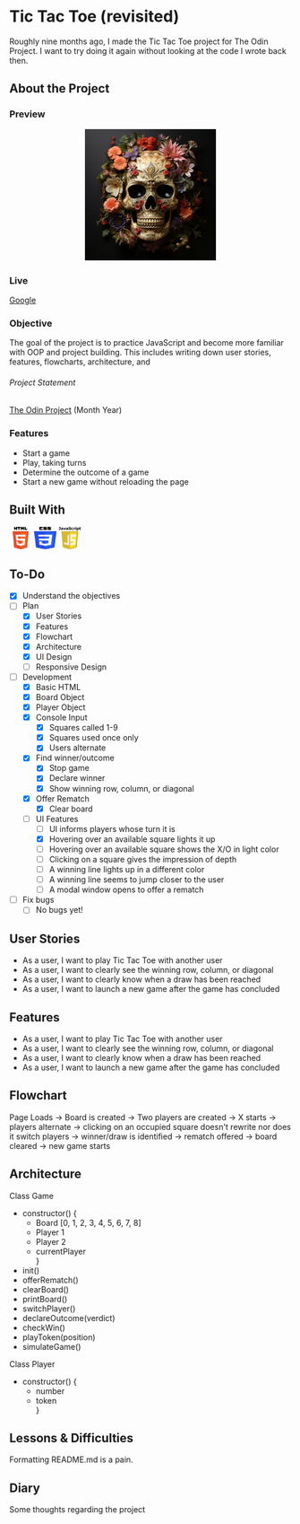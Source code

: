 # Tic Tac Toe (revisited)

Roughly nine months ago, I made the Tic Tac Toe project for The Odin Project.
I want to try doing it again without looking at the code I wrote back then.

## About the Project

### Preview

<div align='center'>
    <img src='./README/project-preview.png'>
</div>

### Live

<a href='http://google.com/'>Google</a>

### Objective

The goal of the project is to practice JavaScript and become more familiar with
OOP and project building. This includes writing down user stories, features,
flowcharts, architecture, and

###### Project Statement

<a href='http://theodinproject.com/'>The Odin Project</a> (Month Year)

### Features

- Start a game
- Play, taking turns
- Determine the outcome of a game
- Start a new game without reloading the page

## Built With

<img src='./README/html5-logo.svg' style='width:40px; height: 40px' >
<img src='./README/css3-logo.svg' style='width:40px; height: 40px' >
<img src='./README/javascript-logo.svg' style='width:40px; height: 40px' >

## To-Do

- [x] Understand the objectives
- [ ] Plan
  - [x] User Stories
  - [x] Features
  - [x] Flowchart
  - [x] Architecture
  - [x] UI Design
  - [ ] Responsive Design
- [ ] Development
  - [x] Basic HTML
  - [x] Board Object
  - [x] Player Object
  - [x] Console Input
    - [x] Squares called 1-9
    - [x] Squares used once only
    - [x] Users alternate
  - [x] Find winner/outcome
    - [x] Stop game
    - [x] Declare winner
    - [x] Show winning row, column, or diagonal
  - [x] Offer Rematch
    - [x] Clear board
  - [ ] UI Features
    - [ ] UI informs players whose turn it is
    - [x] Hovering over an available square lights it up
    - [ ] Hovering over an available square shows the X/O in light color
    - [ ] Clicking on a square gives the impression of depth
    - [ ] A winning line lights up in a different color
    - [ ] A winning line seems to jump closer to the user
    - [ ] A modal window opens to offer a rematch
- [ ] Fix bugs
  - [ ] No bugs yet!

## User Stories

- As a user, I want to play Tic Tac Toe with another user
- As a user, I want to clearly see the winning row, column, or diagonal
- As a user, I want to clearly know when a draw has been reached
- As a user, I want to launch a new game after the game has concluded

## Features

- As a user, I want to play Tic Tac Toe with another user
- As a user, I want to clearly see the winning row, column, or diagonal
- As a user, I want to clearly know when a draw has been reached
- As a user, I want to launch a new game after the game has concluded

## Flowchart

Page Loads -> Board is created -> Two players are created -> X starts
-> players alternate -> clicking on an occupied square doesn't rewrite
nor does it switch players -> winner/draw is identified -> rematch offered ->
board cleared -> new game starts

## Architecture

Class Game

- constructor() {
  - Board [0, 1, 2, 3, 4, 5, 6, 7, 8]
  - Player 1
  - Player 2
  - currentPlayer  
    }
- init()
- offerRematch()
- clearBoard()
- printBoard()
- switchPlayer()
- declareOutcome(verdict)
- checkWin()
- playToken(position)
- simulateGame()

Class Player

- constructor() {
  - number
  - token  
    }

## Lessons & Difficulties

Formatting README.md is a pain.

## Diary

Some thoughts regarding the project
